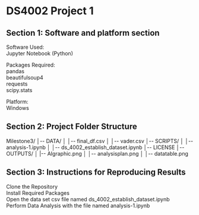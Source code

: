 # DS4002 Project 1

## Section 1: Software and platform section

Software Used:  <br>
Jupyter Notebook (Python)

Packages Required: <br>
pandas<br>
beautifulsoup4<br>
requests <br>
scipy.stats<br>

Platform: <br>
Windows 

## Section 2: Project Folder Structure
Milestone3/
│-- DATA/
│   │-- final_df.csv
│   │-- vader.csv
│-- SCRIPTS/
│   │-- analysis-1.ipynb
│   │-- ds_4002_establish_dataset.ipynb
│-- LICENSE
│-- OUTPUTS/
│   |-- AIgraphic.png
│   │-- analysisplan.png
│   │-- datatable.png

## Section 3: Instructions for Reproducing Results <br>
Clone the Repository <br>
Install Required Packages <br>
Open the data set csv file named ds_4002_establish_dataset.ipynb<br>
Perform Data Analysis with the file named analysis-1.ipynb <br>
